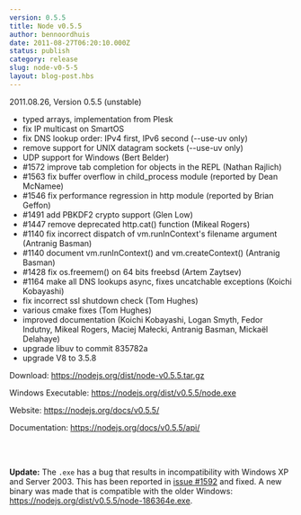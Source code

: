 ```yaml
---
version: 0.5.5
title: Node v0.5.5
author: bennoordhuis
date: 2011-08-27T06:20:10.000Z
status: publish
category: release
slug: node-v0-5-5
layout: blog-post.hbs
---
```


<p>2011.08.26, Version 0.5.5 (unstable)</p>
<ul>
<li>typed arrays, implementation from Plesk</li>
<li>fix IP multicast on SmartOS</li>
<li>fix DNS lookup order: IPv4 first, IPv6 second (--use-uv only)</li>
<li>remove support for UNIX datagram sockets (--use-uv only)</li>
<li>UDP support for Windows (Bert Belder)</li>
<li>#1572 improve tab completion for objects in the REPL (Nathan Rajlich)</li>
<li>#1563 fix buffer overflow in child_process module (reported by Dean McNamee)</li>
<li>#1546 fix performance regression in http module (reported by Brian Geffon)</li>
<li>#1491 add PBKDF2 crypto support (Glen Low)</li>
<li>#1447 remove deprecated http.cat() function (Mikeal Rogers)</li>
<li>#1140 fix incorrect dispatch of vm.runInContext's filename argument (Antranig Basman)</li>
<li>#1140 document vm.runInContext() and vm.createContext() (Antranig Basman)</li>
<li>#1428 fix os.freemem() on 64 bits freebsd (Artem Zaytsev)</li>
<li>#1164 make all DNS lookups async, fixes uncatchable exceptions (Koichi Kobayashi)</li>
<li>fix incorrect ssl shutdown check (Tom Hughes)</li>
<li>various cmake fixes (Tom Hughes)</li>
<li>improved documentation (Koichi Kobayashi, Logan Smyth, Fedor Indutny, Mikeal Rogers, Maciej Małecki, Antranig Basman, Mickaël Delahaye)</li>
<li>upgrade libuv to commit 835782a</li>
<li>upgrade V8 to 3.5.8</li>
</ul>
<p>Download: <a href="https://nodejs.org/dist/node-v0.5.5.tar.gz">https://nodejs.org/dist/node-v0.5.5.tar.gz</a></p>
<p>Windows Executable: <a href="https://nodejs.org/dist/v0.5.5/node.exe">https://nodejs.org/dist/v0.5.5/node.exe</a></p>
<p>Website: <a href="https://nodejs.org/docs/v0.5.5/">https://nodejs.org/docs/v0.5.5/</a></p>
<p>Documentation: <a href="https://nodejs.org/docs/v0.5.5/api/">https://nodejs.org/docs/v0.5.5/api/</a></p>
<br /><br />

<b>Update:</b> The <code>.exe</code> has a bug that results in incompatibility with Windows XP and Server 2003. This has been reported in <a href="https://github.com/joyent/node/issues/1592">issue #1592</a> and fixed. A new binary was made that is compatible with the older Windows: <a href="https://nodejs.org/dist/v0.5.5/node-186364e.exe">https://nodejs.org/dist/v0.5.5/node-186364e.exe</a>.
